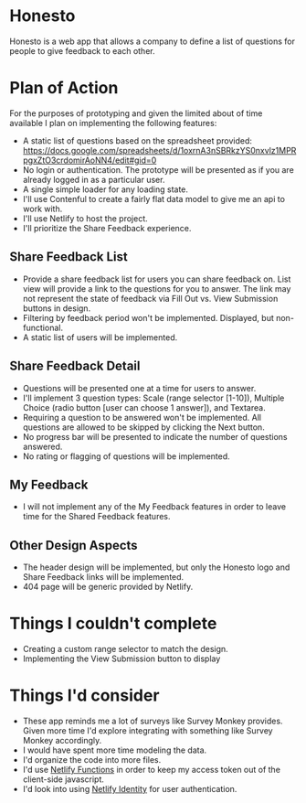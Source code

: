 # Honesto
Honesto is a web app that allows a company to define a list of questions for people to give feedback to each other.

# Plan of Action
For the purposes of prototyping and given the limited about of time available I plan on implementing the following features:
* A static list of questions based on the spreadsheet provided: https://docs.google.com/spreadsheets/d/1oxrnA3nSBRkzYS0nxvlz1MPRpgxZtO3crdomirAoNN4/edit#gid=0
* No login or authentication. The prototype will be presented as if you are already logged in as a particular user.
* A single simple loader for any loading state.
* I'll use Contenful to create a fairly flat data model to give me an api to work with.
* I'll use Netlify to host the project.
* I'll prioritize the Share Feedback experience.

## Share Feedback List
* Provide a share feedback list for users you can share feedback on. List view will provide a link to the questions for you to answer. The link may not represent the state of feedback via Fill Out vs. View Submission buttons in design.
* Filtering by feedback period won't be implemented. Displayed, but non-functional.
* A static list of users will be implemented.

## Share Feedback Detail
* Questions will be presented one at a time for users to answer.
* I'll implement 3 question types: Scale (range selector [1-10]), Multiple Choice (radio button [user can choose 1 answer]), and Textarea.
* Requiring a question to be answered won't be implemented. All questions are allowed to be skipped by clicking the Next button.
* No progress bar will be presented to indicate the number of questions answered.
* No rating or flagging of questions will be implemented.

## My Feedback
* I will not implement any of the My Feedback features in order to leave time for the Shared Feedback features.

## Other Design Aspects
* The header design will be implemented, but only the Honesto logo and Share Feedback links will be implemented.
* 404 page will be generic provided by Netlify.

# Things I couldn't complete
* Creating a custom range selector to match the design.
* Implementing the View Submission button to display 

# Things I'd consider
* These app reminds me a lot of surveys like Survey Monkey provides. Given more time I'd explore integrating with something like Survey Monkey accordingly.
* I would have spent more time modeling the data.
* I'd organize the code into more files.
* I'd use [Netlify Functions](https://www.netlify.com/docs/functions/) in order to keep my access token out of the client-side javascript.
* I'd look into using [Netlify Identity](https://www.netlify.com/docs/identity/) for user authentication.
